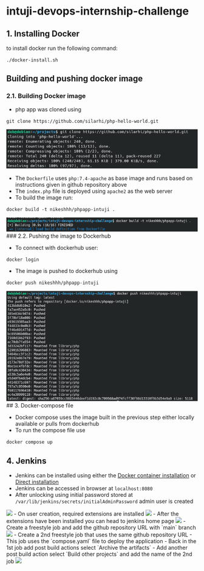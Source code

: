 # intuji-devops-internship-challenge


## 1. Installing Docker

to install docker run the following command:

```
./docker-install.sh
```

## Building and pushing docker image

### 2.1. Building Docker image

- php app was cloned using 
```
git clone https://github.com/silarhi/php-hello-world.git
```
<img src="img/clone.png">

- The `Dockerfile` uses `php:7.4-apache` as base image and runs based on instructions given in github repository above
- The `index.php` file is deployed using `apache2` as the web server
- To build the image run:
```
docker build -t nikeshhh/phpapp-intuji .
```
<img src="img/docker-build.png">
### 2.2. Pushing the image to Dockerhub

- To connect with dockerhub user:
```
docker login
```
- The image is pushed to dockerhub using
```
docker push nikeshhh/phpapp-intuji
```
<img src="img/docker-push.png">
## 3. Docker-compose file 

- Docker compose uses the image built in the previous step either locally available or pulls from dockerhub
- To run the compose file use

```
docker compose up
```

## 4. Jenkins

- Jenkins can be installed using either the [Docker container installation](https://hub.docker.com/r/jenkins/jenkins) or [Direct installation](https://pkg.jenkins.io/debian-stable/)
- Jenkins can be accessed in browser at 
```localhost:8080```
- After unlocking using initial password stored at `/var/lib/jenkins/secrets/initialAdminPassword` admin user is created
<img src="img/jenkins-user.png">
- On user creation, required extensions are installed
<img src="img/jenkins-extension.png">
- After the extensions have been installed you can head to jenkins home page
<img src="img/jenkins-home.png">
- Create a freestyle job and add the github repository URL with `main` branch
<img src="img/jenkins-git.png">
- Create a 2nd freestyle job that uses the same github repository URL
- This job uses the `compose.yaml` file to deploy the application
- Back in the 1st job add post build actions select `Archive the artifacts`
- Add another post build action select `Build other projects` and add the name of the 2nd job
<img src="img/jenkins-postbuild.png">